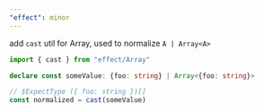 ```yaml
---
"effect": minor
---
```


add `cast` util for Array, used to normalize `A | Array<A>`

```ts
import { cast } from "effect/Array"

declare const someValue: {foo: string} | Array<{foo: string}>

// $ExpectType ({ foo: string })[]
const normalized = cast(someValue)
```
